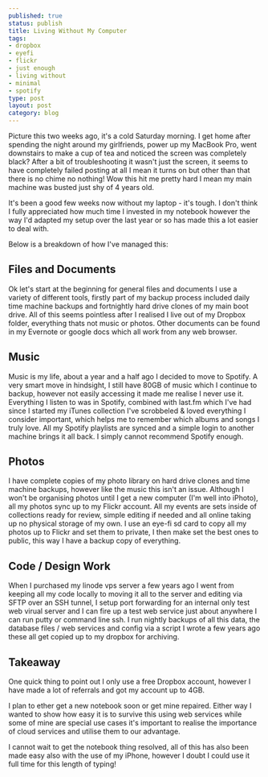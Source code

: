 ```yaml
--- 
published: true
status: publish
title: Living Without My Computer
tags: 
- dropbox
- eyefi
- flickr
- just enough
- living without
- minimal
- spotify
type: post
layout: post
category: blog
---
```


Picture this two weeks ago, it's a cold Saturday morning. I get home after spending the night around my girlfriends, power up my MacBook Pro, went downstairs to make a cup of tea and noticed the screen was completely black? After a bit of troubleshooting it wasn't just the screen, it seems to have completely failed posting at all I mean it turns on but other than that there is no chime no nothing! Wow this hit me pretty hard I mean my main machine was busted just shy of 4 years old.

It's been a good few weeks now without my laptop - it's tough. I don't think I fully appreciated how much time I invested in my notebook however the way I'd adapted my setup over the last year or so has made this a lot easier to deal with.

Below is a breakdown of how I've managed this:

## Files and Documents

Ok let's start at the beginning for general files and documents I use a variety of different tools, firstly part of my backup process included daily time machine backups and fortnightly hard drive clones of my main boot drive. All of this seems pointless after I realised I live out of my Dropbox folder, everything thats not music or photos. Other documents can be found in my Evernote or google docs which all work from any web browser.

## Music

Music is my life, about a year and a half ago I decided to move to Spotify. A very smart move in hindsight, I still have 80GB of music which I continue to backup, however not easily accessing it made me realise I never use it. Everything I listen to was in Spotify, combined with last.fm which I've had since I started my iTunes collection I've scrobbeled &amp; loved everything I consider important, which helps me to remember which albums and songs I truly love. All my Spotify playlists are synced and a simple login to another machine brings it all back. I simply cannot recommend Spotify enough.

## Photos

I have complete copies of my photo library on hard drive clones and time machine backups, however like the music this isn't an issue. Although I won't be organising photos until I get a new computer (I'm well into iPhoto), all my photos sync up to my Flickr account. All my events are sets inside of collections ready for review, simple editing if needed and all online taking up no physical storage of my own. I use an eye-fi sd card to copy all my photos up to Flickr and set them to private, I then make set the best ones to public, this way I have a backup copy of everything.

## Code / Design Work

When I purchased my linode vps server a few years ago I went from keeping all my code locally to moving it all to the server and editing via SFTP over an SSH tunnel, I setup port forwarding for an internal only test web virual server and I can fire up a test web service just about anywhere I can run putty or command line ssh. I run nightly backups of all this data, the database files / web services and config via a script I wrote a few years ago these all get copied up to my dropbox for archiving.

## Takeaway

One quick thing to point out I only use a free Dropbox account, however I have made a lot of referrals and got my account up to 4GB.

I plan to ether get a new notebook soon or get mine repaired. Either way I wanted to show how easy it is to survive this using web services while some of mine are special use cases it's important to realise the importance of cloud services and utilise them to our advantage.

I cannot wait to get the notebook thing resolved, all of this has also been made easy also with the use of my iPhone, however I doubt I could use it full time for this length of typing!
